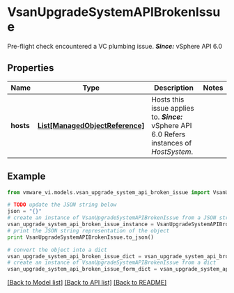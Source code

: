 # VsanUpgradeSystemAPIBrokenIssue

Pre-flight check encountered a VC plumbing issue.  ***Since:*** vSphere API 6.0 

## Properties
Name | Type | Description | Notes
------------ | ------------- | ------------- | -------------
**hosts** | [**List[ManagedObjectReference]**](ManagedObjectReference.md) | Hosts this issue applies to.  ***Since:*** vSphere API 6.0  Refers instances of *HostSystem*.  | 

## Example

```python
from vmware_vi.models.vsan_upgrade_system_api_broken_issue import VsanUpgradeSystemAPIBrokenIssue

# TODO update the JSON string below
json = "{}"
# create an instance of VsanUpgradeSystemAPIBrokenIssue from a JSON string
vsan_upgrade_system_api_broken_issue_instance = VsanUpgradeSystemAPIBrokenIssue.from_json(json)
# print the JSON string representation of the object
print VsanUpgradeSystemAPIBrokenIssue.to_json()

# convert the object into a dict
vsan_upgrade_system_api_broken_issue_dict = vsan_upgrade_system_api_broken_issue_instance.to_dict()
# create an instance of VsanUpgradeSystemAPIBrokenIssue from a dict
vsan_upgrade_system_api_broken_issue_form_dict = vsan_upgrade_system_api_broken_issue.from_dict(vsan_upgrade_system_api_broken_issue_dict)
```
[[Back to Model list]](../README.md#documentation-for-models) [[Back to API list]](../README.md#documentation-for-api-endpoints) [[Back to README]](../README.md)


